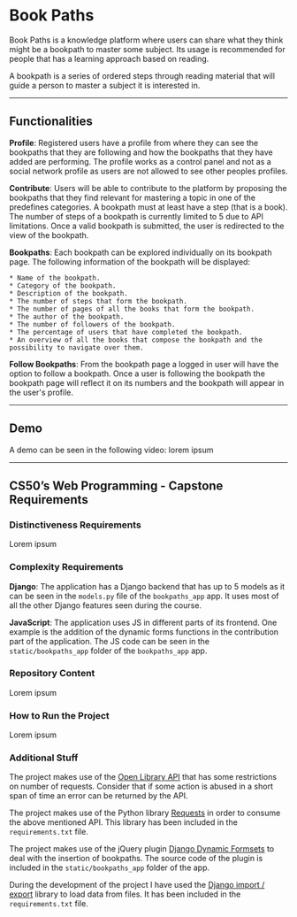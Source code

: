 # Book Paths

Book Paths is a knowledge platform where users can share what they think might be a bookpath to master some subject. Its usage is recommended for people that has a learning approach based on reading.

A bookpath is a series of ordered steps through reading material that will guide a person to master a subject it is interested in.

---
## Functionalities

**Profile**: Registered users have a profile from where they can see the bookpaths that they are following and how the bookpaths that they have added are performing. The profile works as a control panel and not as a social network profile as users are not allowed to see other peoples profiles.

**Contribute**: Users will be able to contribute to the platform by proposing the bookpaths that they find relevant for mastering a topic in one of the predefines categories. A bookpath must at least have a step (that is a book). The number of steps of a bookpath is currently limited to 5 due to API limitations. Once a valid bookpath is submitted, the user is redirected to the view of the bookpath.

**Bookpaths**: Each bookpath can be explored individually on its bookpath page. The following information of the bookpath will be displayed:

    * Name of the bookpath.
    * Category of the bookpath.
    * Description of the bookpath.
    * The number of steps that form the bookpath.
    * The number of pages of all the books that form the bookpath.
    * The author of the bookpath.
    * The number of followers of the bookpath.
    * The percentage of users that have completed the bookpath.
    * An overview of all the books that compose the bookpath and the possibility to navigate over them.

**Follow Bookpaths**: From the bookpath page a logged in user will have the option to follow a bookpath. Once a user is following the bookpath the bookpath page will reflect it on its numbers and the bookpath will appear in the user's profile.

---
## Demo

A demo can be seen in the following video: lorem ipsum

---
## CS50’s Web Programming - Capstone Requirements

### Distinctiveness Requirements

Lorem ipsum

### Complexity Requirements

**Django**: The application has a Django backend that has up to 5 models as it can be seen in the `models.py` file of the `bookpaths_app` app. It uses most of all the other Django features seen during the course.

**JavaScript**: The application uses JS in different parts of its frontend. One example is the addition of the dynamic forms functions in the contribution part of the application. The JS code can be seen in the `static/bookpaths_app` folder of the `bookpaths_app` app.

### Repository Content

Lorem ipsum

### How to Run the Project

Lorem ipsum

### Additional Stuff

The project makes use of the [Open Library API](https://openlibrary.org/developers/api) that has some restrictions on number of requests. Consider that if some action is abused in a short span of time an error can be returned by the API.

The project makes use of the Python library [Requests](https://requests.readthedocs.io/en/master/) in order to consume the above mentioned API. This library has been included in the `requirements.txt` file.

The project makes use of the jQuery plugin [Django Dynamic Formsets](https://github.com/elo80ka/django-dynamic-formset) to deal with the insertion of bookpaths. The source code of the plugin is included in the `static/bookpaths_app` folder of the app.

During the development of the project I have used the [Django import / export](https://django-import-export.readthedocs.io/en/stable/) library to load data from files. It  has been included in the `requirements.txt` file.
